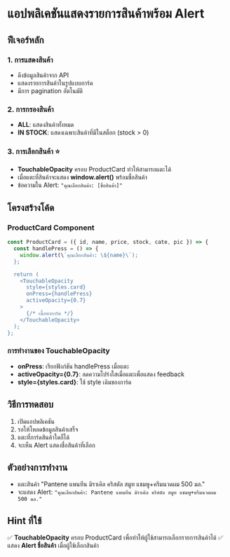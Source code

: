 # แอปพลิเคชันแสดงรายการสินค้าพร้อม Alert

## ฟีเจอร์หลัก

### 1. การแสดงสินค้า
- ดึงข้อมูลสินค้าจาก API
- แสดงรายการสินค้าในรูปแบบการ์ด
- มีการ pagination อัตโนมัติ

### 2. การกรองสินค้า
- **ALL**: แสดงสินค้าทั้งหมด
- **IN STOCK**: แสดงเฉพาะสินค้าที่มีในสต็อก (stock > 0)

### 3. การเลือกสินค้า ⭐
- **TouchableOpacity** ครอบ ProductCard ทำให้สามารถแตะได้
- เมื่อแตะที่สินค้าจะแสดง **window.alert()** พร้อมชื่อสินค้า
- ข้อความใน Alert: `"คุณเลือกสินค้า: [ชื่อสินค้า]"`

## โครงสร้างโค้ด

### ProductCard Component
```javascript
const ProductCard = ({ id, name, price, stock, cate, pic }) => {
  const handlePress = () => {
    window.alert(\`คุณเลือกสินค้า: \${name}\`);
  };

  return (
    <TouchableOpacity 
      style={styles.card} 
      onPress={handlePress}
      activeOpacity={0.7}
    >
      {/* เนื้อหาการ์ด */}
    </TouchableOpacity>
  );
};
```

### การทำงานของ TouchableOpacity
- **onPress**: เรียกฟังก์ชัน handlePress เมื่อแตะ
- **activeOpacity={0.7}**: ลดความโปร่งใสเมื่อแตะเพื่อแสดง feedback
- **style={styles.card}**: ใช้ style เดิมของการ์ด

## วิธีการทดสอบ
1. เปิดแอปพลิเคชัน
2. รอให้โหลดข้อมูลสินค้าเสร็จ
3. แตะที่การ์ดสินค้าใดก็ได้
4. จะเห็น Alert แสดงชื่อสินค้าที่เลือก

## ตัวอย่างการทำงาน
- แตะสินค้า "Pantene แพนทีน มิราเคิล คริสตัล สมูท แชมพู+ครีมนวดผม 500 มล."
- จะแสดง Alert: `"คุณเลือกสินค้า: Pantene แพนทีน มิราเคิล คริสตัล สมูท แชมพู+ครีมนวดผม 500 มล."`

## Hint ที่ใช้
✅ **TouchableOpacity** ครอบ ProductCard เพื่อทำให้ผู้ใช้สามารถเลือกรายการสินค้าได้
✅ แสดง **Alert ชื่อสินค้า** เมื่อผู้ใช้เลือกสินค้า
